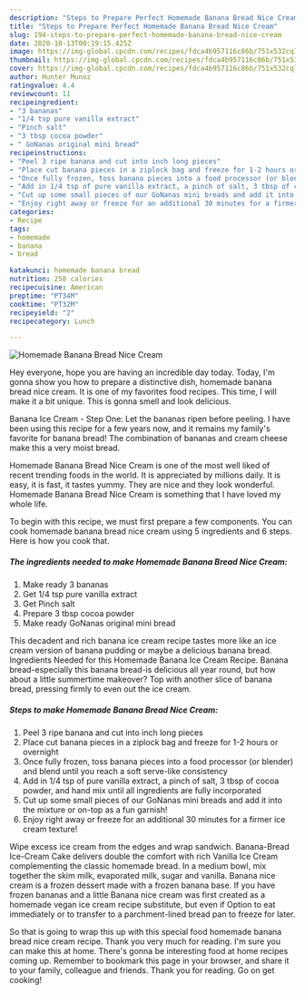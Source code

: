 ```yaml
---
description: "Steps to Prepare Perfect Homemade Banana Bread Nice Cream"
title: "Steps to Prepare Perfect Homemade Banana Bread Nice Cream"
slug: 194-steps-to-prepare-perfect-homemade-banana-bread-nice-cream
date: 2020-10-13T00:19:15.425Z
image: https://img-global.cpcdn.com/recipes/fdca4b957116c86b/751x532cq70/homemade-banana-bread-nice-cream-recipe-main-photo.jpg
thumbnail: https://img-global.cpcdn.com/recipes/fdca4b957116c86b/751x532cq70/homemade-banana-bread-nice-cream-recipe-main-photo.jpg
cover: https://img-global.cpcdn.com/recipes/fdca4b957116c86b/751x532cq70/homemade-banana-bread-nice-cream-recipe-main-photo.jpg
author: Hunter Munoz
ratingvalue: 4.4
reviewcount: 11
recipeingredient:
- "3 bananas"
- "1/4 tsp pure vanilla extract"
- "Pinch salt"
- "3 tbsp cocoa powder"
- " GoNanas original mini bread"
recipeinstructions:
- "Peel 3 ripe banana and cut into inch long pieces"
- "Place cut banana pieces in a ziplock bag and freeze for 1-2 hours or overnight"
- "Once fully frozen, toss banana pieces into a food processor (or blender) and blend until you reach a soft serve-like consistency"
- "Add in 1/4 tsp of pure vanilla extract, a pinch of salt, 3 tbsp of cocoa powder, and hand mix until all ingredients are fully incorporated"
- "Cut up some small pieces of our GoNanas mini breads and add it into the mixture or on-top as a fun garnish!"
- "Enjoy right away or freeze for an additional 30 minutes for a firmer ice cream texture!"
categories:
- Recipe
tags:
- homemade
- banana
- bread

katakunci: homemade banana bread 
nutrition: 258 calories
recipecuisine: American
preptime: "PT34M"
cooktime: "PT32M"
recipeyield: "2"
recipecategory: Lunch

---
```



![Homemade Banana Bread Nice Cream](https://img-global.cpcdn.com/recipes/fdca4b957116c86b/751x532cq70/homemade-banana-bread-nice-cream-recipe-main-photo.jpg)

Hey everyone, hope you are having an incredible day today. Today, I'm gonna show you how to prepare a distinctive dish, homemade banana bread nice cream. It is one of my favorites food recipes. This time, I will make it a bit unique. This is gonna smell and look delicious.

Banana Ice Cream - Step One: Let the bananas ripen before peeling. I have been using this recipe for a few years now, and it remains my family&#39;s favorite for banana bread! The combination of bananas and cream cheese make this a very moist bread.

Homemade Banana Bread Nice Cream is one of the most well liked of recent trending foods in the world. It is appreciated by millions daily. It is easy, it is fast, it tastes yummy. They are nice and they look wonderful. Homemade Banana Bread Nice Cream is something that I have loved my whole life.


To begin with this recipe, we must first prepare a few components. You can cook homemade banana bread nice cream using 5 ingredients and 6 steps. Here is how you cook that.

<!--inarticleads1-->

##### The ingredients needed to make Homemade Banana Bread Nice Cream:

1. Make ready 3 bananas
1. Get 1/4 tsp pure vanilla extract
1. Get Pinch salt
1. Prepare 3 tbsp cocoa powder
1. Make ready  GoNanas original mini bread


This decadent and rich banana ice cream recipe tastes more like an ice cream version of banana pudding or maybe a delicious banana bread. Ingredients Needed for this Homemade Banana Ice Cream Recipe. Banana bread-especially this banana bread-is delicious all year round, but how about a little summertime makeover? Top with another slice of banana bread, pressing firmly to even out the ice cream. 

<!--inarticleads2-->

##### Steps to make Homemade Banana Bread Nice Cream:

1. Peel 3 ripe banana and cut into inch long pieces
1. Place cut banana pieces in a ziplock bag and freeze for 1-2 hours or overnight
1. Once fully frozen, toss banana pieces into a food processor (or blender) and blend until you reach a soft serve-like consistency
1. Add in 1/4 tsp of pure vanilla extract, a pinch of salt, 3 tbsp of cocoa powder, and hand mix until all ingredients are fully incorporated
1. Cut up some small pieces of our GoNanas mini breads and add it into the mixture or on-top as a fun garnish!
1. Enjoy right away or freeze for an additional 30 minutes for a firmer ice cream texture!


Wipe excess ice cream from the edges and wrap sandwich. Banana-Bread Ice-Cream Cake delivers double the comfort with rich Vanilla Ice Cream complementing the classic homemade bread. In a medium bowl, mix together the skim milk, evaporated milk, sugar and vanilla. Banana nice cream is a frozen dessert made with a frozen banana base. If you have frozen bananas and a little Banana nice cream was first created as a homemade vegan ice cream recipe substitute, but even if Option to eat immediately or to transfer to a parchment-lined bread pan to freeze for later. 

So that is going to wrap this up with this special food homemade banana bread nice cream recipe. Thank you very much for reading. I'm sure you can make this at home. There's gonna be interesting food at home recipes coming up. Remember to bookmark this page in your browser, and share it to your family, colleague and friends. Thank you for reading. Go on get cooking!
